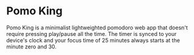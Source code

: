 # Pomo King

Pomo King is a minimalist lightweighted pomodoro web app that doesn't require pressing play/pause all the time. The timer is synced to your device's clock and your focus time of 25 minutes always starts at the minute zero and 30.
